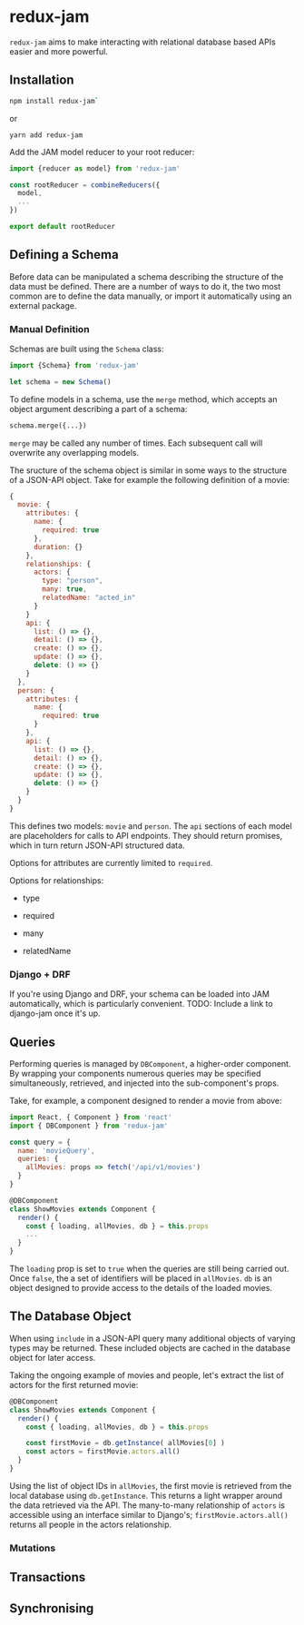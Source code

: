# redux-jam

`redux-jam` aims to make interacting with relational database based
APIs easier and more powerful.

## Installation

```bash
npm install redux-jam`
```

or

```
yarn add redux-jam
```

Add the JAM model reducer to your root reducer:

```js
import {reducer as model} from 'redux-jam'

const rootReducer = combineReducers({
  model,
  ...
})

export default rootReducer
```


## Defining a Schema

Before data can be manipulated a schema describing the structure of
the data must be defined. There are a number of ways to do it, the
two most common are to define the data manually, or import it
automatically using an external package.

### Manual Definition

Schemas are built using the `Schema` class:

```js
import {Schema} from 'redux-jam'

let schema = new Schema()
```

To define models in a schema, use the `merge` method, which accepts
an object argument describing a part of a schema:

```python
schema.merge({...})
```

`merge` may be called any number of times. Each subsequent call will
overwrite any overlapping models.

The sructure of the schema object is similar in some ways to the
structure of a JSON-API object. Take for example the following
definition of a movie:

```js
{
  movie: {
    attributes: {
      name: {
        required: true        
      },
      duration: {}
    },
    relationships: {
      actors: {
        type: "person",
        many: true,
        relatedName: "acted_in"
      }
    }
    api: {
      list: () => {},
      detail: () => {},
      create: () => {},
      update: () => {},
      delete: () => {}
    }
  },
  person: {
    attributes: {
      name: {
        required: true
      }
    },
    api: {
      list: () => {},
      detail: () => {},
      create: () => {},
      update: () => {},
      delete: () => {}
    }
  }
}
```

This defines two models: `movie` and `person`. The `api` sections of
each model are placeholders for calls to API endpoints. They should
return promises, which in turn return JSON-API structured data.

Options for attributes are currently limited to `required`.

Options for relationships:

 * type

 * required

 * many

 * relatedName

### Django + DRF

If you're using Django and DRF, your schema can be loaded into JAM
automatically, which is particularly convenient. TODO: Include a link
to django-jam once it's up.


## Queries

Performing queries is managed by `DBComponent`, a higher-order
component. By wrapping your components numerous queries may be
specified simultaneously, retrieved, and injected into the
sub-component's props.

Take, for example, a component designed to render a movie from above:

```js
import React, { Component } from 'react'
import { DBComponent } from 'redux-jam'

const query = {
  name: 'movieQuery',
  queries: {
    allMovies: props => fetch('/api/v1/movies')
  }
}

@DBComponent
class ShowMovies extends Component {
  render() {
    const { loading, allMovies, db } = this.props
    ...
  }
}
```

The `loading` prop is set to `true` when the queries are still being
carried out. Once `false`, the a set of identifiers will be placed in
`allMovies`. `db` is an object designed to provide access to the
details of the loaded movies.


## The Database Object

When using `include` in a JSON-API query many additional objects of
varying types may be returned. These included objects are cached in
the database object for later access.

Taking the ongoing example of movies and people, let's extract the
list of actors for the first returned movie:

```js
@DBComponent
class ShowMovies extends Component {
  render() {
    const { loading, allMovies, db } = this.props

    const firstMovie = db.getInstance( allMovies[0] )
    const actors = firstMovie.actors.all()
  }
}
```

Using the list of object IDs in `allMovies`, the first movie is
retrieved from the local database using `db.getInstance`. This
returns a light wrapper around the data retrieved via the API. The
many-to-many relationship of `actors` is accessible using an
interface similar to Django's; `firstMovie.actors.all()` returns
all people in the actors relationship.

### Mutations


## Transactions


## Synchronising
